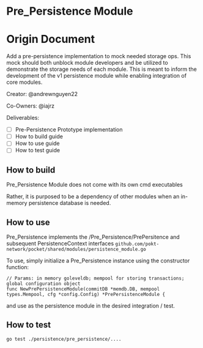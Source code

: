 # Pre_Persistence Module

# Origin Document
Add a pre-persistence implementation to mock needed storage ops. 
This mock should both unblock module developers and be utilized to demonstrate the storage needs of each module. 
This is meant to inform the development of the v1 persistence module while enabling integration of core modules.

Creator: @andrewnguyen22

Co-Owners: @iajrz

Deliverables:
- [ ] Pre-Persistence Prototype implementation
- [ ] How to build guide
- [ ] How to use guide
- [ ] How to test guide

## How to build

Pre_Persistence Module does not come with its own cmd executables

Rather, it is purposed to be a dependency of other modules when an in-memory
persistence database is needed.

## How to use

Pre_Persistence implements the /Pre_Persistence/PrePersitence and subsequent PersistenceContext interfaces 
`github.com/pokt-network/pocket/shared/modules/persistence_module.go`

To use, simply initialize a Pre_Persistence instance using the constructor function:

```
// Params: in memory goleveldb; mempool for storing transactions; global configuration object
func NewPrePersistenceModule(commitDB *memdb.DB, mempool types.Mempool, cfg *config.Config) *PrePersistenceModule {
```

and use as the persistence module in the desired integration / test. 

## How to test
```
go test ./persistence/pre_persistence/....
```